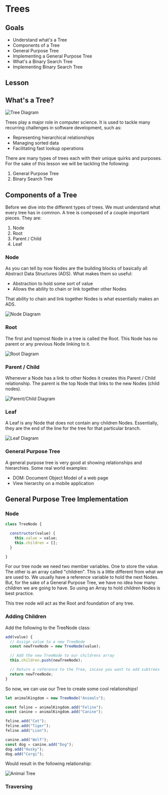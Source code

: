 # Trees

## Goals
- Understand what's a Tree
- Components of a Tree
- General Purpose Tree
- Implementing a General Purpose Tree
- What's a Binary Search Tree
- Implementing Binary Search Tree


## Lesson 

## What's a Tree?

![Tree Diagram](../assets/tree-diagram.png)

Trees play a major role in computer science. It is used to tackle many recurring challenges in software development, such as:
- Representing hierarchical relationships
- Managing sorted data
- Facilitating fast lookup operations

There are many types of trees each with their unique quirks and purposes. For the sake of this lesson we will be tackling the following:

1. General Purpose Tree
2. Binary Search Tree


## Components of a Tree

Before we dive into the different types of trees. We must understand what every tree has in common. A tree is composed of a couple important pieces. They are:

1. Node
2. Root
3. Parent / Child
4. Leaf

### Node 

As you can tell by now Nodes are the building blocks of basically all Abstract Data Structures (ADS). What makes them so useful:
- Abstraction to hold some sort of value
- Allows the ability to chain or link together other Nodes

That ability to chain and link together Nodes is what essentially makes an ADS. 

![Node Diagram](../assets/node-diagram.png)

### Root

The first and topmost Node in a tree is called the Root. This Node has no parent or any previous Node linking to it.

![Root Diagram](../assets/root-diagram.png)

### Parent / Child

Whenever a Node has a link to other Nodes it creates this Parent / Child relationship. The parent is the top Node that links to the new Nodes (child nodes).

![Parent/Child Diagram](../assets/parent-child-diagram.png)

### Leaf

A Leaf is any Node that does not contain any children Nodes. Essentially, they are the end of the line for the tree for that particular branch. 

![Leaf Diagram](../assets/leaf-diagram.png)

### General Purpose Tree

A general purpose tree is very good at showing relationships and hierarchies. Some real world examples: 

- DOM: Document Object Model of a web page
- View hierarchy on a mobile application

## General Purpose Tree Implementation

### Node

```javascript
class TreeNode {

  constructor(value) {
    this.value = value;
    this.children = [];
  }

}
```

For our tree node we need two member variables. One to store the value. The other is an array called "children". This is a little different from what we are used to. We usually have a reference variable to hold the next Nodes. But, for the sake of a General Purpose Tree, we have no idea how many children we are going to have. So using an Array to hold children Nodes is best practice.

This tree node will act as the Root and foundation of any tree.

### Adding Children

Add the following to the TreeNode class:

```javascript
add(value) {
  // Assign value to a new TreeNode
  const newTreeNode = new TreeNode(value);

  // Add the new TreeNode to our childrens array
  this.children.push(newTreeNode);

  // Return a reference to the Tree, incase you want to add subtrees
  return newTreeNode;
}
```

So now, we can use our Tree to create some cool relationships!

```javascript
let animalKingdom = new TreeNode("Animals");

const feline = animalKingdom.add("Feline");
const canine = animalKingdom.add("Canine");

feline.add("Cat");
feline.add("Tiger");
feline.add("Lion");

canine.add("Wolf");
const dog = canine.add("Dog");
dog.add("Husky");
dog.add("Corgi");
```

Would result in the following relationship:

![Animal Tree](../assets/animals-tree.png)

### Traversing 




